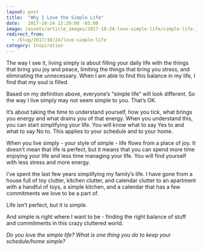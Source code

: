 ```yaml
---
layout: post
title:  "Why I Love the Simple Life"
date:   2017-10-24 12:20:00 -05:00
image: /assets/article_images/2017-10-24-love-simple-life/simple-life.jpg
redirect_from:
  - /blog/2017/10/24/love-simple-life
category: Inspiration
---
```


The way I see it, living simply is about filling your daily life with the things that bring you joy and peace, limiting the things that bring you stress, and eliminating the unnecessary. When I am able to find this balance in my life, I find that my soul is filled.

Based on my definition above, everyone’s “simple life” will look different. So the way I live simply may not seem simple to you. That’s OK.

It’s about taking the time to understand yourself, how you tick, what brings you energy and what drains you of that energy. When you understand this, you can start simplifying your life. You will know what to say Yes to and what to say No to. This applies to your schedule and to your home.

When you live simply - your style of simple - life flows from a place of joy. It doesn’t mean that life is perfect, but it means that you can spend more time enjoying your life and less time managing your life. You will find yourself with less stress and more energy.

I’ve spent the last few years simplifying my family’s life. I have gone from a house full of toy clutter, kitchen clutter, and calendar clutter to an apartment with a handful of toys, a simple kitchen, and a calendar that has a few commitments we love to be a part of.

Life isn’t perfect, but it is simple.

And simple is right where I want to be - finding the right balance of stuff and commitments in this crazy cluttered world.  

_Do you love the simple life? What is one thing you do to keep your schedule/home simple?_

